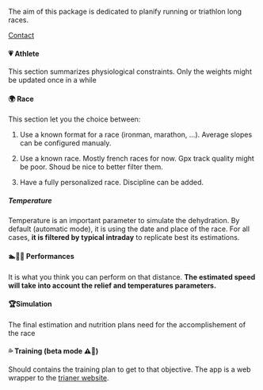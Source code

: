 
The aim of this package is dedicated to planify running or triathlon long races.

[Contact](mailto:gt@guydegnol.net)

#### 💗 Athlete

This section summarizes physiological constraints.
Only the weights might be updated once in a while

#### 🌍 Race

This section let you the choice between:

1. Use a known format for a race (ironman,  marathon, ...).
Average slopes can be configured manualy.

2. Use a known race. Mostly french races for now.
Gpx track quality might be poor. Shoud be nice to better filter them.

3. Have a fully personalized race. Discipline can be added.

##### Temperature

Temperature is an important parameter to simulate the dehydration.
By default (automatic mode), it is using the date and place of the race.
For all cases, **it is filtered by typical intraday** to replicate best its estimations.

#### 🏊🚴🏃 Performances

It is what you think you can perform on that distance.
**The estimated speed will take into account the relief and temperatures parameters.**

#### 🏆Simulation

The final estimation and nutrition plans need for the accomplishement of the race

#### 💦 Training (beta mode ⚠️🚧)

Should contains the training plan to get to that objective.
The app is a web wrapper to the [trianer website](https://trianer.guydegnol.net).
